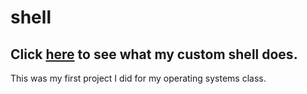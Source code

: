 # shell
## Click <a href="https://github.com/durgadarba97/shell/blob/master/308-project-1.pdf">here</a> to see what my custom shell does. 
This was my first project I did for my operating systems class.
